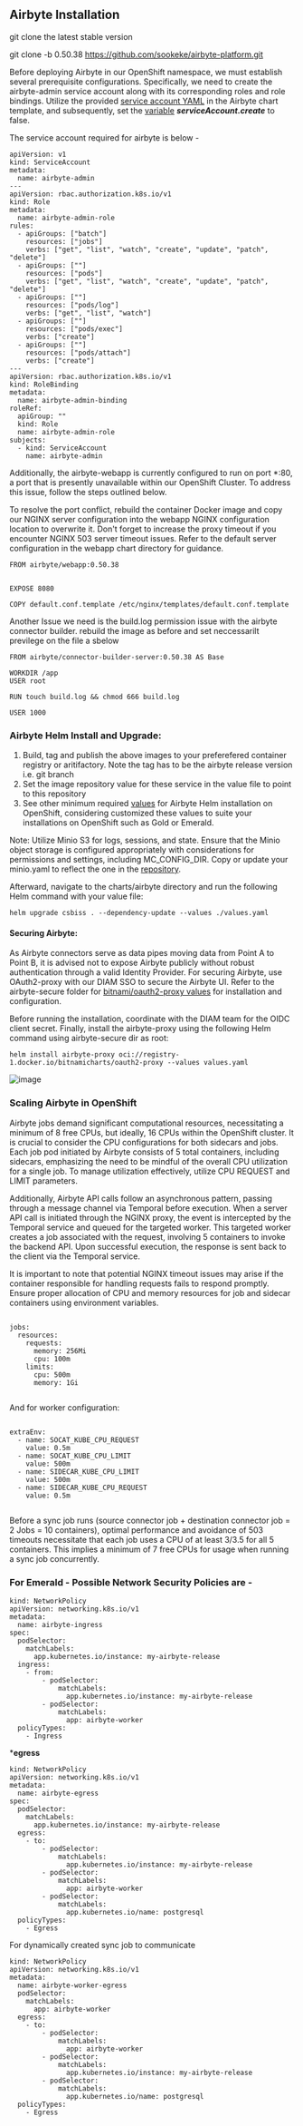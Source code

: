 
## Airbyte Installation


git clone the latest stable version 

git clone -b 0.50.38 https://github.com/sookeke/airbyte-platform.git


Before deploying Airbyte in our OpenShift namespace, we must establish several prerequisite configurations. Specifically, we need to create the airbyte-admin service account along with its corresponding roles and role bindings. Utilize the provided [service account YAML](https://github.com/sookeke/airbyte-platform/blob/0.50.38/charts/airbyte/templates/serviceaccount.yaml) in the Airbyte chart template, and subsequently, set the [variable](https://github.com/sookeke/airbyte-platform/blob/3b41e2ae7ac7cedb414935b4c371f4cb2652d3d9/charts/airbyte/values.yaml#L179C1-L179C15) ***serviceAccount.create*** to false.

The service account required for airbyte is below -
```
apiVersion: v1
kind: ServiceAccount
metadata:
  name: airbyte-admin
---
apiVersion: rbac.authorization.k8s.io/v1
kind: Role
metadata:
  name: airbyte-admin-role
rules:
  - apiGroups: ["batch"]
    resources: ["jobs"]
    verbs: ["get", "list", "watch", "create", "update", "patch", "delete"]
  - apiGroups: [""]
    resources: ["pods"]
    verbs: ["get", "list", "watch", "create", "update", "patch", "delete"]
  - apiGroups: [""]
    resources: ["pods/log"]
    verbs: ["get", "list", "watch"]
  - apiGroups: [""]
    resources: ["pods/exec"]
    verbs: ["create"]
  - apiGroups: [""]
    resources: ["pods/attach"]
    verbs: ["create"]
---
apiVersion: rbac.authorization.k8s.io/v1
kind: RoleBinding
metadata:
  name: airbyte-admin-binding
roleRef:
  apiGroup: ""
  kind: Role
  name: airbyte-admin-role
subjects:
  - kind: ServiceAccount
    name: airbyte-admin

```

Additionally, the airbyte-webapp is currently configured to run on port *:80, a port that is presently unavailable within our OpenShift Cluster. To address this issue, follow the steps outlined below.

To resolve the port conflict, rebuild the container Docker image and copy our NGINX server configuration into the webapp NGINX configuration location to overwrite it. Don't forget to increase the proxy timeout if you encounter NGINX 503 server timeout issues. Refer to the default server configuration in the webapp chart directory for guidance.
```
FROM airbyte/webapp:0.50.38


EXPOSE 8080

COPY default.conf.template /etc/nginx/templates/default.conf.template

```

Another Issue we need is the build.log permission issue with the airbyte connector builder.
rebuild the image as before and set neccessarilt previlege on the file a sbelow

```
FROM airbyte/connector-builder-server:0.50.38 AS Base

WORKDIR /app
USER root

RUN touch build.log && chmod 666 build.log

USER 1000

```



### Airbyte Helm Install and Upgrade:

1. Build, tag and publish the above images to your preferefered container registry or aritifactory. Note the tag has to be the airbyte release version i.e. git branch
2. Set the image repository value for these service in the value file to point to this repository
3. See other minimum required [values](https://github.com/sookeke/airbyte-platform/blob/0.50.38/charts/airbyte/values.yaml) for Airbyte Helm installation on OpenShift, considering customized these values to suite your installations on OpenShift such as Gold or Emerald.

Note: Utilize Minio S3 for logs, sessions, and state. Ensure that the Minio object storage is configured appropriately with considerations for permissions and settings, including MC_CONFIG_DIR. Copy or update your minio.yaml to reflect the one in the [repository](https://github.com/sookeke/airbyte-platform/blob/0.50.35-oc/charts/airbyte/templates/minio.yaml).

Afterward, navigate to the charts/airbyte directory and run the following Helm command with your value file:

```
helm upgrade csbiss . --dependency-update --values ./values.yaml
```

#### Securing Airbyte:

As Airbyte connectors serve as data pipes moving data from Point A to Point B, it is advised not to expose Airbyte publicly without robust authentication through a valid Identity Provider. For securing Airbyte, use OAuth2-proxy with our DIAM SSO to secure the Airbyte UI. Refer to the airbyte-secure folder for [bitnami/oauth2-proxy values](https://github.com/sookeke/airbyte-platform/blob/0.50.35-oc/charts/airbyte-secure/values.yaml) for installation and configuration.

Before running the installation, coordinate with the DIAM team for the OIDC client secret. Finally, install the airbyte-proxy using the following Helm command using airbyte-secure dir as root:

```
helm install airbyte-proxy oci://registry-1.docker.io/bitnamicharts/oauth2-proxy --values values.yaml
```
![image](https://github.com/sookeke/airbyte-platform/assets/76934070/292c9c9a-f2ec-4ac1-85f7-61f93b9350b5)

### Scaling Airbyte in OpenShift

Airbyte jobs demand significant computational resources, necessitating a minimum of 8 free CPUs, but ideally, 16 CPUs within the OpenShift cluster. It is crucial to consider the CPU configurations for both sidecars and jobs. Each job pod initiated by Airbyte consists of 5 total containers, including sidecars, emphasizing the need to be mindful of the overall CPU utilization for a single job. To manage utilization effectively, utilize CPU REQUEST and LIMIT parameters.

Additionally, Airbyte API calls follow an asynchronous pattern, passing through a message channel via Temporal before execution. When a server API call is initiated through the NGINX proxy, the event is intercepted by the Temporal service and queued for the targeted worker. This targeted worker creates a job associated with the request, involving 5 containers to invoke the backend API. Upon successful execution, the response is sent back to the client via the Temporal service.

It is important to note that potential NGINX timeout issues may arise if the container responsible for handling requests fails to respond promptly. Ensure proper allocation of CPU and memory resources for job and sidecar containers using environment variables.

```

jobs:
  resources:
    requests:
      memory: 256Mi
      cpu: 100m
    limits:
      cpu: 500m
      memory: 1Gi


```

And for worker configuration:

```

extraEnv:
  - name: SOCAT_KUBE_CPU_REQUEST
    value: 0.5m
  - name: SOCAT_KUBE_CPU_LIMIT
    value: 500m 
  - name: SIDECAR_KUBE_CPU_LIMIT
    value: 500m
  - name: SIDECAR_KUBE_CPU_REQUEST
    value: 0.5m


```

Before a sync job runs (source connector job + destination connector job = 2 Jobs = 10 containers), optimal performance and avoidance of 503 timeouts necessitate that each job uses a CPU of at least 3/3.5 for all 5 containers. This implies a minimum of 7 free CPUs for usage when running a sync job concurrently.

### For Emerald - Possible Network Security Policies are -
```
kind: NetworkPolicy
apiVersion: networking.k8s.io/v1
metadata:
  name: airbyte-ingress
spec:
  podSelector:
    matchLabels:
      app.kubernetes.io/instance: my-airbyte-release
  ingress:
    - from:
        - podSelector:
            matchLabels:
              app.kubernetes.io/instance: my-airbyte-release
        - podSelector:
            matchLabels:
              app: airbyte-worker
  policyTypes:
    - Ingress
```
***egress**
```
kind: NetworkPolicy
apiVersion: networking.k8s.io/v1
metadata:
  name: airbyte-egress
spec:
  podSelector:
    matchLabels:
      app.kubernetes.io/instance: my-airbyte-release
  egress:
    - to:
        - podSelector:
            matchLabels:
              app.kubernetes.io/instance: my-airbyte-release
        - podSelector:
            matchLabels:
              app: airbyte-worker
        - podSelector:
            matchLabels:
              app.kubernetes.io/name: postgresql
  policyTypes:
    - Egress
```
For dynamically created sync job to communicate

```
kind: NetworkPolicy
apiVersion: networking.k8s.io/v1
metadata:
  name: airbyte-worker-egress
  podSelector:
    matchLabels:
      app: airbyte-worker
  egress:
    - to:
        - podSelector:
            matchLabels:
              app: airbyte-worker
        - podSelector:
            matchLabels:
              app.kubernetes.io/instance: my-airbyte-release
        - podSelector:
            matchLabels:
              app.kubernetes.io/name: postgresql
  policyTypes:
    - Egress

```
